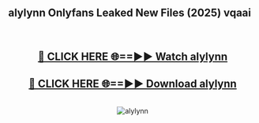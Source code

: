 <h2>alylynn Onlyfans Leaked New Files (2025) vqaai</h2>
<br>
<div align="center">
<h2><a href="https://mediafiles.top/alylynn&ref=git" rel="nofollow">🔴 CLICK HERE 🌐==►► Watch alylynn</a></h2>
<h2><a href="https://mediafiles.top/alylynn&ref=git" rel="nofollow">🔴 CLICK HERE 🌐==►► Download alylynn</a></h2>
<br>
<a href="https://mediafiles.top/alylynn&ref=git" rel="nofollow" data-target="animated-image.originalLink"><img src="https://i.ibb.co.com/xMMVF88/686577567.gif" alt="alylynn" style="max-width: 100%; display: inline-block;" data-target="animated-image.originalImage"></a>
</div>
<br>
<br>